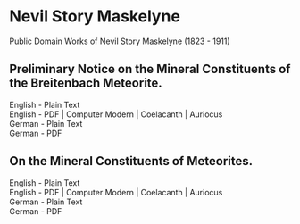 # Nevil Story Maskelyne

Public Domain Works of Nevil Story Maskelyne (1823 - 1911)

## Preliminary Notice on the Mineral Constituents of the Breitenbach Meteorite.

English - Plain Text  
English - PDF | Computer Modern | Coelacanth | Auriocus  
German - Plain Text  
German - PDF  

## On the Mineral Constituents of Meteorites.

English - Plain Text  
English - PDF | Computer Modern | Coelacanth | Auriocus  
German - Plain Text  
German - PDF  
